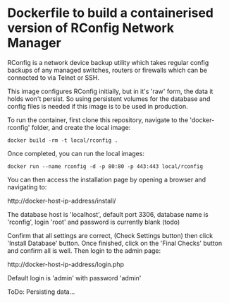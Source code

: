 # Dockerfile to build a containerised version of RConfig Network Manager

RConfig is a network device backup utility which takes regular config backups of any 
managed switches, routers or firewalls which can be connected to via Telnet or SSH.

This image configures RConfig initially, but in it's 'raw' form, the data it holds
won't persist. So using persistent volumes for the database and config files is needed
if this image is to be used in production.

To run the container, first clone this repository, navigate to the 'docker-rconfig'
folder, and create the local image:

```
docker build -rm -t local/rconfig .
```

Once completed, you can run the local images:

```
docker run --name rconfig -d -p 80:80 -p 443:443 local/rconfig
```

You can then access the installation page by opening a browser and navigating to:

http://docker-host-ip-address/install/

The database host is 'localhost', default port 3306, database name is 'rconfig', login 'root' and password is currently blank (todo)

Confirm that all settings are correct, (Check Settings button) then click 'Install Database' button. Once finished, click on the
'Final Checks' button and confirm all is well. Then login to the admin page: 

http://docker-host-ip-address/login.php

Default login is 'admin' with password 'admin'

ToDo: Persisting data...
